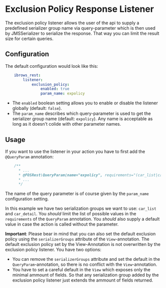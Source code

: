 # Exclusion Policy Response Listener

The exclusion policy listener allows the user of the api to supply a predefined serializer group name via
query-parameter which is then used by JMSSerializer to serialize the response. That way you can limit
the result size for certain queries.

## Configuration

The default configuration would look like this: 

```yml
    ibrows_rest:
        listener:
            exclusion_policy:
                enabled: true
                param_name: expolicy
```                
                
 - The `enabled` boolean setting allows you to enable or disable the listener globally (default: `false`). 
 - The `param_name` describes which query-parameter is used to get the serializer group name (default: `expolicy`). 
   Any name is acceptable as long as it doesn't colide with other parameter names.
 
## Usage
 
If you want to use the listener in your action you have to first add the `@QueryParam` annotation:
 
```php
    /**
      * ...
      * @FOSRest\QueryParam(name="expolicy", requirements="(car_list|car_detail)", default="car_list", strict=true, description="Serialization group")
      * ...
      */
```
      
The name of the query parameter is of course given by the `param_name` configuration setting. 
      
In this example we have two serialization groups we want to use: `car_list` and `car_detail`. You *should* limit the 
list of possible values in the `requirements` of the `QueryParam` annotation. You *should* also supply a default value
in case the action is called without the parameter.

**Important**: Please bear in mind that you can also set the default exclusion policy using the `serializerGroups` 
attribute of the `View`-annotation. The default exclusion policy set by the View-Annotation is not overwritten by
the exclusion policy listener. You have two options: 

- You can remove the `serializerGroups` attribute and set the default in the 
  `QueryParam`-annotation, so there is no conflict with the `View`-annotation.
- You have to set a careful default in the `View` which exposes only the minimal ammount of fields. So that
  any serialization group added by the exclusion policy listener just extends the ammount of fields returned.